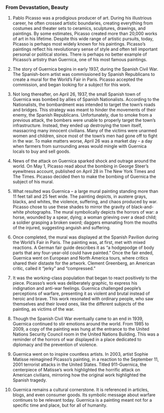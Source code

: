 ### From Devastation, Beauty

1. Pablo Picasso was a prodigious producer of art. During his illustrious career, he often crossed artistic boundaries, creating everything from costumes and theater sets to ceramics, sculptures, drawings, and paintings. By some estimates, Picasso created more than 20,000 works of art in his lifetime. Despite this wide range of artistic pursuits, today, Picasso is perhaps most widely known for his paintings. Picasso’s paintings reflect his revolutionary sense of style and often tell important personal or political stories. There is perhaps no better example of Picasso’s artistry than Guernica, one of his most famous paintings.
 

2. The story of Guernica begins in early 1937, during the Spanish Civil War. The Spanish-born artist was commissioned by Spanish Republicans to create a mural for the World’s Fair in Paris. Picasso accepted the commission, and began looking for a subject for this work.
 

3. Not long thereafter, on April 26, 1937, the small Spanish town of Guernica was bombed by allies of Spanish Nationalists. According to the Nationalists, the bombardment was intended to target the town’s roads and bridges. This strategy was meant to hinder the movements of their enemy, the Spanish Republicans. Unfortunately, due to smoke from a previous attack, the bombers were unable to properly target the town’s infrastructure. Instead, they ended up destroying the town itself, massacring many innocent civilians. Many of the victims were unarmed women and children, since most of the town’s men had gone off to fight in the war. To make matters worse, April 26 was a market day – a day when farmers from surrounding areas would mingle with Guernica locals to buy and sell goods.
 

4. News of the attack on Guernica sparked shock and outrage around the world. On May 1, Picasso read about the bombing in George Steer’s eyewitness account, published on April 28 in The New York Times and The Times. Picasso decided then to make the bombing of Guernica the subject of his mural.
 

5. What resulted was Guernica – a large mural painting standing more than 11 feet tall and 25 feet wide. The painting depicts, in austere grays, blacks, and whites, the violence, suffering, and chaos produced by war. Picasso chose to use these shades to mirror the gravity of black-and-white photographs. The mural symbolically depicts the horrors of war: a horse, wounded by a spear, dying; a woman grieving over a dead child; a soldier grasping a broken sword; daggers emanating from the mouths of the injured, suggesting anguish and suffering.
 

6. Once completed, the mural was displayed at the Spanish Pavilion during the World’s Fair in Paris. The painting was, at first, met with mixed reactions. A German fair guide describes it as “a hodgepodge of body parts that any four-year-old could have painted.” Once the fair ended, Guernica went on European and North America tours, where critics shared their distaste for the artwork. Clement Greenberg, an American critic, called it “jerky” and “compressed.”
 

7. It was the working-class population that began to react positively to the piece. Picasso’s work was deliberately graphic, to express his indignation and anti-war feelings. Guernica challenged people’s perceptions of warfare, presenting it as violent and brutal instead of heroic and brave. This work resonated with ordinary people, who saw themselves and their loved ones, like the different subjects of the painting, as victims of the war.
 

8. Though the Spanish Civil War eventually came to an end in 1939, Guernica continued to stir emotions around the world. From 1985 to 2009, a copy of the painting was hung at the entrance to the United Nations Security Council room in the United Nations Building. This was a reminder of the horrors of war displayed in a place dedicated to diplomacy and the prevention of violence.
 

9. Guernica went on to inspire countless artists. In 2003, artist Sophie Matisse reimagined Picasso’s painting, in a reaction to the September 11, 2001 terrorist attacks in the United States. Titled 911-Guernica, the centerpiece of Matisse’s work highlighted the horrific attack on American civilians, mirroring how the original work highlighted the Spanish tragedy.
 

10. Guernica remains a cultural cornerstone. It is referenced in articles, blogs, and even consumer goods. Its symbolic message about warfare continues to be relevant today. Guernica is a painting meant not for a specific time and place, but for all of humanity.
